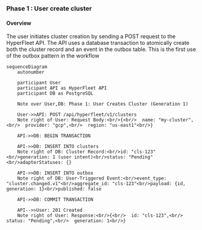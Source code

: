 ### Phase 1 : User create cluster

#### Overview 

The user initiates cluster creation by sending a POST request to the HyperFleet API. The API uses a database transaction to atomically create both the cluster record and an event in the outbox table. This is the first use of the outbox pattern in the workflow


```mermaid
sequenceDiagram
    autonumber

    participant User
    participant API as HyperFleet API
    participant DB as PostgreSQL

    Note over User,DB: Phase 1: User Creates Cluster (Generation 1)

    User->>API: POST /api/hyperfleet/v1/clusters
    Note right of User: Request Body:<br/>{<br/>  name: "my-cluster",<br/>  provider: "gcp",<br/>  region: "us-east1"<br/>}

    API->>DB: BEGIN TRANSACTION

    API->>DB: INSERT INTO clusters
    Note right of DB: Cluster Record:<br/>id: "cls-123"<br/>generation: 1 (user intent)<br/>status: "Pending"<br/>adapterStatuses: {}

    API->>DB: INSERT INTO outbox
    Note right of DB: User-Triggered Event:<br/>event_type: "cluster.changed.v1"<br/>aggregate_id: "cls-123"<br/>payload: {id, generation: 1}<br/>published: false

    API->>DB: COMMIT TRANSACTION

    API-->>User: 201 Created
    Note right of User: Response:<br/>{<br/>  id: "cls-123",<br/>  status: "Pending",<br/>  generation: 1<br/>}
```